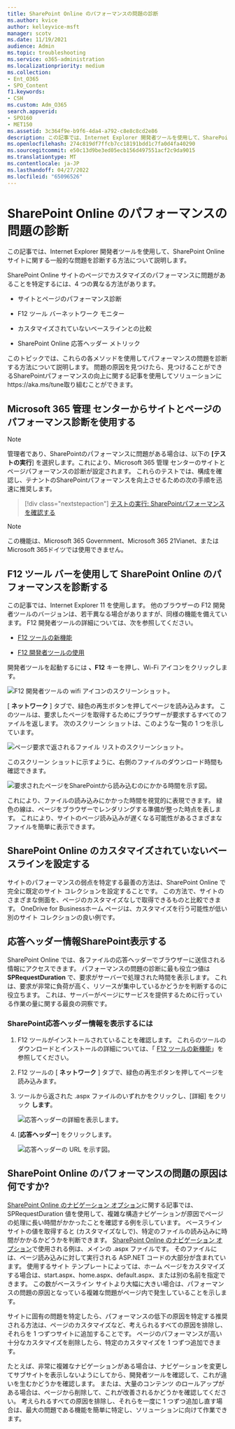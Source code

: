 ```yaml
---
title: SharePoint Online のパフォーマンスの問題の診断
ms.author: kvice
author: kelleyvice-msft
manager: scotv
ms.date: 11/19/2021
audience: Admin
ms.topic: troubleshooting
ms.service: o365-administration
ms.localizationpriority: medium
ms.collection:
- Ent_O365
- SPO_Content
f1.keywords:
- CSH
ms.custom: Adm_O365
search.appverid:
- SPO160
- MET150
ms.assetid: 3c364f9e-b9f6-4da4-a792-c8e8c8cd2e86
description: この記事では、Internet Explorer 開発者ツールを使用して、SharePoint Online サイトに関する一般的な問題を診断する方法について説明します。
ms.openlocfilehash: 274c819df7ffcb7cc18191bdd1c7fa0d4fa40290
ms.sourcegitcommit: e50c13d9be3ed05ecb156d497551acf2c9da9015
ms.translationtype: MT
ms.contentlocale: ja-JP
ms.lasthandoff: 04/27/2022
ms.locfileid: "65096526"
---
```

# <a name="diagnosing-performance-issues-with-sharepoint-online"></a>SharePoint Online のパフォーマンスの問題の診断

この記事では、Internet Explorer 開発者ツールを使用して、SharePoint Online サイトに関する一般的な問題を診断する方法について説明します。
  
SharePoint Online サイトのページでカスタマイズのパフォーマンスに問題があることを特定するには、4 つの異なる方法があります。

- サイトとページのパフォーマンス診断
  
- F12 ツール バーネットワーク モニター

- カスタマイズされていないベースラインとの比較

- SharePoint Online 応答ヘッダー メトリック

このトピックでは、これらの各メソッドを使用してパフォーマンスの問題を診断する方法について説明します。 問題の原因を見つけたら、見つけることができるSharePointパフォーマンスの向上に関する記事を使用してソリューションにhttps://aka.ms/tune取り組むことができます。  

## <a name="use-the-site-and-page-performance-diagnostic-from-the-microsoft-365-admin-center"></a>Microsoft 365 管理 センターからサイトとページのパフォーマンス診断を使用する

> [!NOTE]
> 管理者であり、SharePointのパフォーマンスに問題がある場合は、以下の **[テストの実行**] を選択します。これにより、Microsoft 365 管理 センターのサイトとページパフォーマンスの診断が設定されます。 これらのテストでは、構成を確認し、テナントのSharePointパフォーマンスを向上させるための次の手順を迅速に推奨します。
>> [!div class="nextstepaction"]
>> [テストの実行: SharePointパフォーマンスを確認する](https://aka.ms/PillarSiteandPagePerf)

> [!NOTE] 
> この機能は、Microsoft 365 Government、Microsoft 365 21Vianet、またはMicrosoft 365ドイツでは使用できません。
  
## <a name="using-the-f12-tool-bar-to-diagnose-performance-in-sharepoint-online"></a>F12 ツール バーを使用して SharePoint Online のパフォーマンスを診断する
<a name="F12ToolInfo"> </a>

この記事では、Internet Explorer 11 を使用します。 他のブラウザーの F12 開発者ツールのバージョンは、若干異なる場合がありますが、同様の機能を備えています。 F12 開発者ツールの詳細については、次を参照してください。
  
- [F12 ツールの新機能](/previous-versions/windows/internet-explorer/ie-developer/dev-guides/bg182632(v=vs.85))

- [F12 開発者ツールの使用](/previous-versions/windows/internet-explorer/ie-developer/samples/bg182326(v=vs.85))

開発者ツールを起動するには **、F12** キーを押し、Wi-Fi アイコンをクリックします。
  
![F12 開発者ツールの wifi アイコンのスクリーンショット。](../media/27acacbb-5688-459a-aa2f-5c8c5f17b76e.png)
  
[ **ネットワーク** ] タブで、緑色の再生ボタンを押してページを読み込みます。 このツールは、要求したページを取得するためにブラウザーが要求するすべてのファイルを返します。 次のスクリーン ショットは、このような一覧の 1 つを示しています。
  
![ページ要求で返されるファイル リストのスクリーンショット。](../media/247a9422-76da-4b0c-bed3-ce77b05e4560.png)
  
このスクリーン ショットに示すように、右側のファイルのダウンロード時間も確認できます。
  
![要求されたページをSharePointから読み込むのにかかる時間を示す図。](../media/d71ad1fa-9018-4fae-82eb-c1838e7db0ff.png)
  
これにより、ファイルの読み込みにかかった時間を視覚的に表現できます。 緑色の線は、ページをブラウザーでレンダリングする準備が整った時点を表します。 これにより、サイトのページ読み込みが遅くなる可能性があるさまざまなファイルを簡単に表示できます。
  
## <a name="setting-up-a-non-customized-baseline-for-sharepoint-online"></a>SharePoint Online のカスタマイズされていないベースラインを設定する
<a name="F12ToolInfo"> </a>

サイトのパフォーマンスの弱点を特定する最善の方法は、SharePoint Online で完全に既定のサイト コレクションを設定することです。 この方法で、サイトのさまざまな側面を、ページのカスタマイズなしで取得できるものと比較できます。 OneDrive for Businessホーム ページは、カスタマイズを行う可能性が低い別のサイト コレクションの良い例です。
  
## <a name="viewing-sharepoint-response-header-information"></a>応答ヘッダー情報SharePoint表示する
<a name="F12ToolInfo"> </a>

SharePoint Online では、各ファイルの応答ヘッダーでブラウザーに送信される情報にアクセスできます。 パフォーマンスの問題の診断に最も役立つ値は **SPRequestDuration** で、要求がサーバーで処理された時間を表示します。 これは、要求が非常に負荷が高く、リソースが集中しているかどうかを判断するのに役立ちます。 これは、サーバーがページにサービスを提供するために行っている作業の量に関する最良の洞察です。

### <a name="to-view-sharepoint-response-header-information"></a>SharePoint応答ヘッダー情報を表示するには
  
1. F12 ツールがインストールされていることを確認します。 これらのツールのダウンロードとインストールの詳細については、「 [F12 ツールの新機能](/previous-versions/windows/internet-explorer/ie-developer/dev-guides/bg182632(v=vs.85))」を参照してください。

2. F12 ツールの [ **ネットワーク** ] タブで、緑色の再生ボタンを押してページを読み込みます。

3. ツールから返された .aspx ファイルのいずれかをクリックし、[詳細] をクリック **します**。

    ![応答ヘッダーの詳細を表示します。](../media/1f8a044a-caf8-4613-be2b-7e064141ac8a.png)
  
4. [**応答ヘッダー**] をクリックします。

    ![応答ヘッダーの URL を示す図。](../media/efc7076e-447e-447e-882a-ae3aa721e2c3.png)
  
## <a name="whats-causing-performance-issues-in-sharepoint-online"></a>SharePoint Online のパフォーマンスの問題の原因は何ですか?
<a name="F12ToolInfo"> </a>

[SharePoint Online のナビゲーション オプション](navigation-options-for-sharepoint-online.md)に関する記事では、SPRequestDuration 値を使用して、複雑な構造ナビゲーションが原因でページの処理に長い時間がかかったことを確認する例を示しています。 ベースライン サイトの値を取得すると (カスタマイズなしで)、特定のファイルの読み込みに時間がかかるかどうかを判断できます。 [SharePoint Online のナビゲーション オプション](navigation-options-for-sharepoint-online.md)で使用される例は、メインの .aspx ファイルです。 そのファイルには、ページ読み込みに対して実行される ASP.NET コードの大部分が含まれています。 使用するサイト テンプレートによっては、ホーム ページをカスタマイズする場合は、start.aspx、home.aspx、default.aspx、または別の名前を指定できます。 この数がベースライン サイトより大幅に大きい場合は、パフォーマンスの問題の原因となっている複雑な問題がページ内で発生していることを示します。
  
サイトに固有の問題を特定したら、パフォーマンスの低下の原因を特定する推奨される方法は、ページのカスタマイズなど、考えられるすべての原因を排除し、それらを 1 つずつサイトに追加することです。 ページのパフォーマンスが高い十分なカスタマイズを削除したら、特定のカスタマイズを 1 つずつ追加できます。
  
たとえば、非常に複雑なナビゲーションがある場合は、ナビゲーションを変更してサブサイトを表示しないようにしてから、開発者ツールを確認して、これが違いを生むかどうかを確認します。 または、大量のコンテンツ のロールアップがある場合は、ページから削除して、これが改善されるかどうかを確認してください。 考えられるすべての原因を排除し、それらを一度に 1 つずつ追加し直す場合は、最大の問題である機能を簡単に特定し、ソリューションに向けて作業できます。
